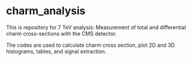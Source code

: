 # charm_analysis

This is repository for 7 TeV analysis: Measurement of total and differential charm cross-sections with the CMS detector.

The codes are used to calculate charm cross section, plot 2D and 3D histograms, tables, and signal extraction.
